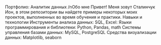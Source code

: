 Портфолио: Аналитик данных
/nОбо мне
Привет! Меня зовут Сталинчук Ион, в этом репозитории вы найдете примеры некоторых моих проектов, выполненных во время обучения и практики.
Навыки и технологии
Инструменты анализа данных: SQL, Excel:
Языки программирования и библиотеки: Python, Pandas, math
Системы управления базами данных: MySQL, PostgreSQL
Средства визуализации данных: Matplotlib, seaborn
